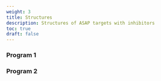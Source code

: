 ```yaml
---
weight: 3
title: Structures
description: Structures of ASAP targets with inhibitors
toc: true
draft: false
---
```


### Program 1

### Program 2